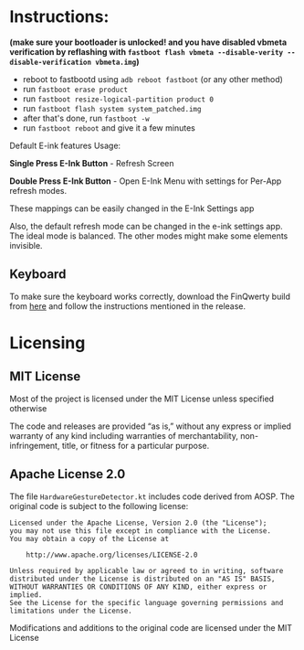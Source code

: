 # Instructions:

**(make sure your bootloader is unlocked! and you have disabled vbmeta verification by reflashing with `fastboot flash vbmeta --disable-verity --disable-verification vbmeta.img`)**

- reboot to fastbootd using `adb reboot fastboot` (or any other method)
- run `fastboot erase product`
- run `fastboot resize-logical-partition product 0`
- run `fastboot flash system system_patched.img`
- after that's done, run `fastboot -w`
- run `fastboot reboot` and give it a few minutes

Default E-ink features Usage:

**Single Press E-Ink Button** - Refresh Screen

**Double Press E-Ink Button** - Open E-Ink Menu with settings for Per-App refresh modes.

These mappings can be easily changed in the E-Ink Settings app

Also, the default refresh mode can be changed in the e-ink settings app. The ideal mode is balanced. The other modes might make some elements invisible.

## Keyboard
To make sure the keyboard works correctly, download the FinQwerty build from [here](https://github.com/vbbot/finqwerty/releases/tag/mp01-20250629) and follow the instructions mentioned in the release.

# Licensing

## MIT License
Most of the project is licensed under the MIT License unless specified otherwise

The code and releases are provided “as is,” without any express or implied warranty of any kind including warranties of merchantability, non-infringement, title, or fitness for a particular purpose.

## Apache License 2.0
The file `HardwareGestureDetector.kt` includes code derived from AOSP. The original code is subject to the following license:

    Licensed under the Apache License, Version 2.0 (the "License");
    you may not use this file except in compliance with the License.
    You may obtain a copy of the License at

        http://www.apache.org/licenses/LICENSE-2.0

    Unless required by applicable law or agreed to in writing, software
    distributed under the License is distributed on an "AS IS" BASIS,
    WITHOUT WARRANTIES OR CONDITIONS OF ANY KIND, either express or implied.
    See the License for the specific language governing permissions and
    limitations under the License.

Modifications and additions to the original code are licensed under the MIT License
